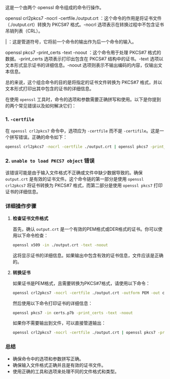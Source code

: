 这是一个由两个 openssl 命令组成的命令行操作。

openssl crl2pkcs7 -nocrl -certfile./output.crt ：这个命令的作用是将证书文件（./output.crt）转换为 PKCS#7 格式。-nocrl 选项表示在转换过程中不包含证书吊销列表（CRL）。

| ：这是管道符号，它将前一个命令的输出作为后一个命令的输入。

openssl pkcs7 -print_certs -text -noout ：这个命令用于处理 PKCS#7 格式的数据。-print_certs 选项表示打印出包含在 PKCS#7 结构中的证书。-text 选项以文本形式显示证书的详细信息。-noout 选项则表示不输出编码的内容，仅输出文本信息。

总的来说，这个组合命令的目的是将指定的证书文件转换为 PKCS#7 格式，并以文本形式打印出其中包含的证书的详细信息。


在使用 `openssl` 工具时，命令的选项和参数需要正确拼写和使用。以下是你提到的两个常见错误以及如何解决它们：

### 1. `-certfile` 

在 `openssl crl2pkcs7` 命令中，选项应为 `-certfile` 而不是 `-certifile`。这是一个拼写错误。正确的命令如下：

```bash
openssl crl2pkcs7 -nocrl -certfile ./output.crt | openssl pkcs7 -print_certs -text -noout
```

### 2. `unable to load PKCS7 object` 错误

该错误可能是由于输入文件格式不正确或文件中缺少数据导致的。确保 `output.crt` 是有效的证书文件。这个命令链的第一部分是使用 `openssl crl2pkcs7` 将证书转换为 PKCS#7 格式，而第二部分是使用 `openssl pkcs7` 打印证书的详细信息。

### 详细操作步骤

1. **检查证书文件格式**

   首先，确认 `output.crt` 是一个有效的PEM格式或DER格式的证书。你可以使用以下命令检查：

   ```bash
   openssl x509 -in ./output.crt -text -noout
   ```

   这将显示证书的详细信息。如果输出中包含有效的证书信息，文件应该是正确的。

2. **转换证书**

   如果证书是PEM格式，且需要转换为PKCS#7格式，请使用以下命令：

   ```bash
   openssl crl2pkcs7 -nocrl -certfile ./output.crt -outform PEM -out certs.p7b
   ```

   然后使用以下命令打印证书的详细信息：

   ```bash
   openssl pkcs7 -in certs.p7b -print_certs -text -noout
   ```

   如果你不需要输出到文件，可以直接管道输出：

   ```bash
   openssl crl2pkcs7 -nocrl -certfile ./output.crt | openssl pkcs7 -print_certs -text -noout
   ```

### 总结

- 确保命令中的选项和参数拼写正确。
- 确保输入文件格式正确并且是有效的证书文件。
- 使用正确的工具和选项来处理不同的文件格式和类型。
